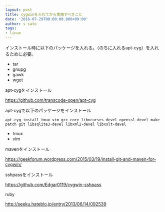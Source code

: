 ```yaml
---
layout: post
title: cygwinを入れてから実施すべきこと
date: '2016-07-29T00:00:00.000+09:00' 
author: s sato 
tags:
- linux
---
```


インストール時に以下のパッケージを入れる。（のちに入れるapt-cyg）を入れるために必要。  

- tar
- gnupg
- gawk
- wget

apt-cygをインストール  

https://github.com/transcode-open/apt-cyg


apt-cygで以下のパッケージをインストール  

```
apt-cyg install tmux vim gcc-core libncurses-devel openssl-devel make patch git libsqlite3-devel libxml2-devel libxslt-devel
```

- tmux
- vim

mavenをインストール  


https://geekforum.wordpress.com/2015/03/19/install-git-and-maven-for-cygwin/

sshpassをインストール  

https://github.com/Edgar0119/cygwin-sshpass


ruby   

http://seeku.hateblo.jp/entry/2013/06/14/092539
